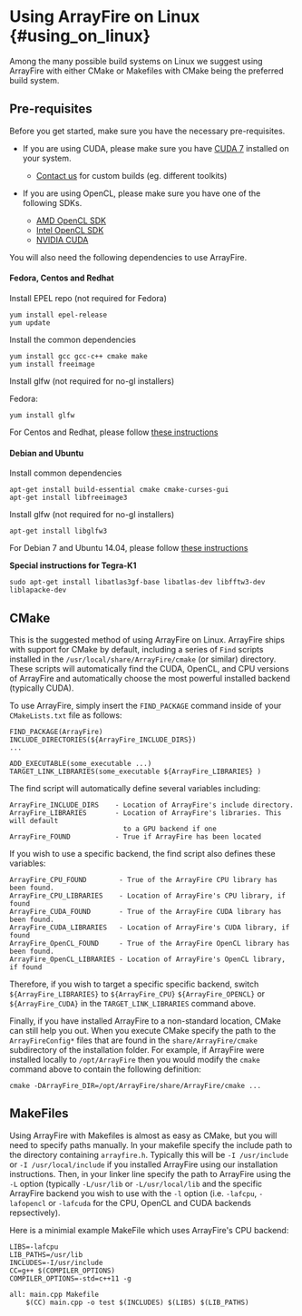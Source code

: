 Using ArrayFire on Linux {#using_on_linux}
=====


Among the many possible build systems on Linux we suggest using ArrayFire with
either CMake or Makefiles with CMake being the preferred build system.

## Pre-requisites

Before you get started, make sure you have the necessary pre-requisites.

- If you are using CUDA, please make sure you have [CUDA 7](https://developer.nvidia.com/cuda-downloads) installed on your system.
     - [Contact us](support@arrayfire.com) for custom builds (eg. different toolkits)

- If you are using OpenCL, please make sure you have one of the following SDKs.
     - [AMD OpenCL SDK](http://developer.amd.com/tools-and-sdks/opencl-zone/amd-accelerated-parallel-processing-app-sdk/)
     - [Intel OpenCL SDK](https://software.intel.com/en-us/articles/download-the-latest-intel-amt-software-development-kit-sdk)
     - [NVIDIA CUDA](https://developer.nvidia.com/cuda-downloads)

You will also need the following dependencies to use ArrayFire.

#### Fedora, Centos and Redhat

Install EPEL repo (not required for Fedora)

~~~~~~~~~~~~~~~~~~~~~~~~~~~~~~~~~~~~~~~~~~
yum install epel-release
yum update
~~~~~~~~~~~~~~~~~~~~~~~~~~~~~~~~~~~~~~~~~~

Install the common dependencies

~~~~~~~~~~~~~~~~~~~~~~~~~~~~~~~~~~~~~~~~~~~~
yum install gcc gcc-c++ cmake make
yum install freeimage
~~~~~~~~~~~~~~~~~~~~~~~~~~~~~~~~~~~~~~~~~~~~

Install glfw (not required for no-gl installers)

Fedora:

~~~~~~~~~~~~~~~~~~~~~~~~~~~~~~~~~~~~~~~~~~~~~~
yum install glfw
~~~~~~~~~~~~~~~~~~~~~~~~~~~~~~~~~~~~~~~~~~~~~~

For Centos and Redhat, please follow [these instructions](https://github.com/arrayfire/arrayfire/wiki/GLFW-for-ArrayFire)

#### Debian and Ubuntu

Install common dependencies

~~~~~~~~~~~~~~~~~~~~~~~~~~~~~~~~~~~~~~~~~~~~~~~~~~~~~~~~~~~~~~~~
apt-get install build-essential cmake cmake-curses-gui
apt-get install libfreeimage3
~~~~~~~~~~~~~~~~~~~~~~~~~~~~~~~~~~~~~~~~~~~~~~~~~~~~~~~~~~~~~~~~

Install glfw (not required for no-gl installers)

~~~~~~~~~~~~~~~~~~~~~~~~~~~~~~~~~~~~~~~~~~~~~~~~~~~~~~~~~~~~~~~~~
apt-get install libglfw3
~~~~~~~~~~~~~~~~~~~~~~~~~~~~~~~~~~~~~~~~~~~~~~~~~~~~~~~~~~~~~~~~~

For Debian 7 and Ubuntu 14.04, please follow [these instructions](https://github.com/arrayfire/arrayfire/wiki/GLFW-for-ArrayFire)

**Special instructions for Tegra-K1**

~~~~~~~~~~~~~~~~~~~~~~~~~~~~~~~~~~~~~~~~~~~~~~~~~~~~~~~~~~~~~~~~~
sudo apt-get install libatlas3gf-base libatlas-dev libfftw3-dev liblapacke-dev
~~~~~~~~~~~~~~~~~~~~~~~~~~~~~~~~~~~~~~~~~~~~~~~~~~~~~~~~~~~~~~~~~

## CMake

This is the suggested method of using ArrayFire on Linux.
ArrayFire ships with support for CMake by default, including a series of
`Find` scripts installed  in the `/usr/local/share/ArrayFire/cmake` (or similar)
directory.
These scripts will automatically find the CUDA, OpenCL, and CPU versions
of ArrayFire and automatically choose the most powerful installed backend
(typically CUDA).

To use ArrayFire, simply insert the `FIND_PACKAGE` command inside of your
`CMakeLists.txt` file as follows:

    FIND_PACKAGE(ArrayFire)
    INCLUDE_DIRECTORIES(${ArrayFire_INCLUDE_DIRS})
    ...

    ADD_EXECUTABLE(some_executable ...)
    TARGET_LINK_LIBRARIES(some_executable ${ArrayFire_LIBRARIES} )

The find script will automatically define several variables including:

    ArrayFire_INCLUDE_DIRS    - Location of ArrayFire's include directory.
    ArrayFire_LIBRARIES       - Location of ArrayFire's libraries. This will default
                                to a GPU backend if one
    ArrayFire_FOUND           - True if ArrayFire has been located

If you wish to use a specific backend, the find script also defines these variables:

    ArrayFire_CPU_FOUND        - True of the ArrayFire CPU library has been found.
    ArrayFire_CPU_LIBRARIES    - Location of ArrayFire's CPU library, if found
    ArrayFire_CUDA_FOUND       - True of the ArrayFire CUDA library has been found.
    ArrayFire_CUDA_LIBRARIES   - Location of ArrayFire's CUDA library, if found
    ArrayFire_OpenCL_FOUND     - True of the ArrayFire OpenCL library has been found.
    ArrayFire_OpenCL_LIBRARIES - Location of ArrayFire's OpenCL library, if found

Therefore, if you wish to target a specific specific backend, switch
`${ArrayFire_LIBRARIES}` to `${ArrayFire_CPU}` `${ArrayFire_OPENCL}` or
`${ArrayFire_CUDA}` in the `TARGET_LINK_LIBRARIES` command above.

Finally, if you have installed ArrayFire to a non-standard location, CMake can still help
you out. When you execute CMake specify the path to the `ArrayFireConfig*` files that
are found in the `share/ArrayFire/cmake` subdirectory of the installation folder.
For example, if ArrayFire were installed locally to `/opt/ArrayFire` then you would
modify the `cmake` command above to contain the following definition:

```
cmake -DArrayFire_DIR=/opt/ArrayFire/share/ArrayFire/cmake ...
```

## MakeFiles

Using ArrayFire with Makefiles is almost as easy as CMake, but you will
need to specify paths manually. In your makefile specify the include path to
the directory containing `arrayfire.h`. Typically this will be `-I /usr/include`
or `-I /usr/local/include` if you installed ArrayFire using our installation
instructions.
Then, in your linker line specify the path to ArrayFire using the `-L` option
(typically `-L/usr/lib` or `-L/usr/local/lib` and the specific ArrayFire backend
you wish to use with the `-l` option (i.e. `-lafcpu`, `-lafopencl` or `-lafcuda`
for the CPU, OpenCL and CUDA backends repsectively).

Here is a minimial example MakeFile which uses ArrayFire's CPU backend:

    LIBS=-lafcpu
    LIB_PATHS=/usr/lib
    INCLUDES=-I/usr/include
    CC=g++ $(COMPILER_OPTIONS)
    COMPILER_OPTIONS=-std=c++11 -g

    all: main.cpp Makefile
        $(CC) main.cpp -o test $(INCLUDES) $(LIBS) $(LIB_PATHS)
